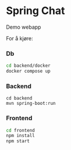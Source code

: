 # Spring Chat

Demo webapp

For å kjøre:

### Db

```bash
cd backend/docker
docker compose up
```

### Backend

```bask
cd backend
mvn spring-boot:run
```

### Frontend

```bash
cd frontend
npm install
npm start
```
